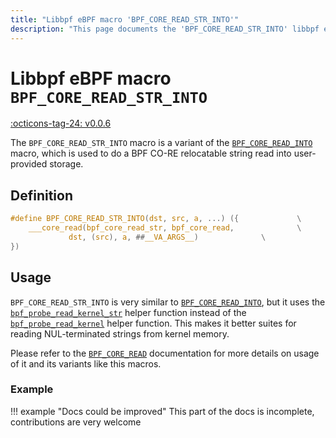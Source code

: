 ```yaml
---
title: "Libbpf eBPF macro 'BPF_CORE_READ_STR_INTO'"
description: "This page documents the 'BPF_CORE_READ_STR_INTO' libbpf eBPF macro, including its definition, usage, and examples."
---
```

# Libbpf eBPF macro `BPF_CORE_READ_STR_INTO`

[:octicons-tag-24: v0.0.6](https://github.com/libbpf/libbpf/releases/tag/v0.0.6)

The `BPF_CORE_READ_STR_INTO` macro is a variant of the [`BPF_CORE_READ_INTO`](BPF_CORE_READ_INTO.md) macro, which is used to do a BPF CO-RE relocatable string read into user-provided storage.

## Definition

```c
#define BPF_CORE_READ_STR_INTO(dst, src, a, ...) ({			    \
	___core_read(bpf_core_read_str, bpf_core_read,			    \
		     dst, (src), a, ##__VA_ARGS__)			    \
})
```

## Usage

`BPF_CORE_READ_STR_INTO` is very similar to [`BPF_CORE_READ_INTO`](BPF_CORE_READ_INTO.md), but it uses the [`bpf_probe_read_kernel_str`](../../../linux/helper-function/bpf_probe_read_kernel_str.md) helper function instead of the [`bpf_probe_read_kernel`](../../../linux/helper-function/bpf_probe_read_kernel.md) helper function. This makes it better suites for reading NUL-terminated strings from kernel memory.

Please refer to the [`BPF_CORE_READ`](BPF_CORE_READ.md) documentation for more details on usage of it and its variants like this macros.

### Example

!!! example "Docs could be improved"
    This part of the docs is incomplete, contributions are very welcome
